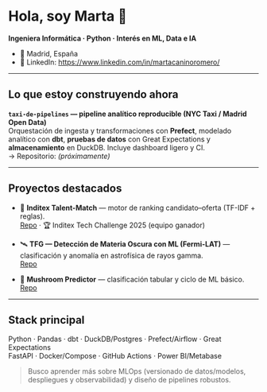 # Hola, soy Marta 👋

**Ingeniera Informática · Python · Interés en ML, Data e IA**

- 📍 Madrid, España
- 🔗 LinkedIn: https://www.linkedin.com/in/martacaninoromero/

---

## Lo que estoy construyendo ahora

**`taxi-de-pipelines` — pipeline analítico reproducible (NYC Taxi / Madrid Open Data)**  
Orquestación de ingesta y transformaciones con **Prefect**, modelado analítico con **dbt**, **pruebas de datos** con Great Expectations y **almacenamiento** en DuckDB. Incluye dashboard ligero y CI.  
→ Repositorio: *(próximamente)*

---

## Proyectos destacados

- 👘 **Inditex Talent-Match** — motor de ranking candidato–oferta (TF-IDF + reglas).  
  [Repo](https://github.com/martacanirome4/talent-match-refined) · 🏆 Inditex Tech Challenge 2025 (equipo ganador)

- 🛰️ **TFG — Detección de Materia Oscura con ML (Fermi-LAT)** — clasificación y anomalía en astrofísica de rayos gamma.  
  [Repo](https://github.com/martacanirome4/DarkMatter_ML_TFG)

- 🍄 **Mushroom Predictor** — clasificación tabular y ciclo de ML básico.  
  [Repo](https://github.com/martacanirome4/MushroomEdibilityPredictor)

---

## Stack principal

Python · Pandas · dbt · DuckDB/Postgres · Prefect/Airflow · Great Expectations  
FastAPI · Docker/Compose · GitHub Actions · Power BI/Metabase

> Busco aprender más sobre MLOps (versionado de datos/modelos, despliegues y observabilidad) y diseño de pipelines robustos.

